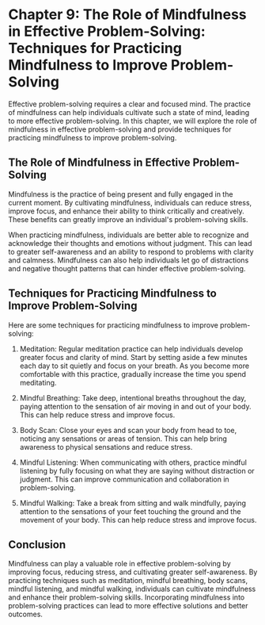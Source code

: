 Chapter 9: The Role of Mindfulness in Effective Problem-Solving: Techniques for Practicing Mindfulness to Improve Problem-Solving
=================================================================================================================================

Effective problem-solving requires a clear and focused mind. The practice of mindfulness can help individuals cultivate such a state of mind, leading to more effective problem-solving. In this chapter, we will explore the role of mindfulness in effective problem-solving and provide techniques for practicing mindfulness to improve problem-solving.

The Role of Mindfulness in Effective Problem-Solving
----------------------------------------------------

Mindfulness is the practice of being present and fully engaged in the current moment. By cultivating mindfulness, individuals can reduce stress, improve focus, and enhance their ability to think critically and creatively. These benefits can greatly improve an individual's problem-solving skills.

When practicing mindfulness, individuals are better able to recognize and acknowledge their thoughts and emotions without judgment. This can lead to greater self-awareness and an ability to respond to problems with clarity and calmness. Mindfulness can also help individuals let go of distractions and negative thought patterns that can hinder effective problem-solving.

Techniques for Practicing Mindfulness to Improve Problem-Solving
----------------------------------------------------------------

Here are some techniques for practicing mindfulness to improve problem-solving:

1. Meditation: Regular meditation practice can help individuals develop greater focus and clarity of mind. Start by setting aside a few minutes each day to sit quietly and focus on your breath. As you become more comfortable with this practice, gradually increase the time you spend meditating.

2. Mindful Breathing: Take deep, intentional breaths throughout the day, paying attention to the sensation of air moving in and out of your body. This can help reduce stress and improve focus.

3. Body Scan: Close your eyes and scan your body from head to toe, noticing any sensations or areas of tension. This can help bring awareness to physical sensations and reduce stress.

4. Mindful Listening: When communicating with others, practice mindful listening by fully focusing on what they are saying without distraction or judgment. This can improve communication and collaboration in problem-solving.

5. Mindful Walking: Take a break from sitting and walk mindfully, paying attention to the sensations of your feet touching the ground and the movement of your body. This can help reduce stress and improve focus.

Conclusion
----------

Mindfulness can play a valuable role in effective problem-solving by improving focus, reducing stress, and cultivating greater self-awareness. By practicing techniques such as meditation, mindful breathing, body scans, mindful listening, and mindful walking, individuals can cultivate mindfulness and enhance their problem-solving skills. Incorporating mindfulness into problem-solving practices can lead to more effective solutions and better outcomes.
